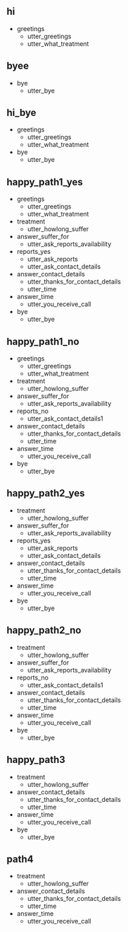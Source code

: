 ## hi
* greetings
  - utter_greetings
  - utter_what_treatment

## byee
* bye
  - utter_bye

## hi_bye
* greetings
  - utter_greetings
  - utter_what_treatment
* bye
  - utter_bye

## happy_path1_yes
* greetings
  - utter_greetings
  - utter_what_treatment
* treatment
  - utter_howlong_suffer
* answer_suffer_for
  - utter_ask_reports_availability
* reports_yes
  - utter_ask_reports
  - utter_ask_contact_details
* answer_contact_details
  - utter_thanks_for_contact_details
  - utter_time
* answer_time
  - utter_you_receive_call
* bye
  - utter_bye

## happy_path1_no
* greetings
  - utter_greetings
  - utter_what_treatment
* treatment
  - utter_howlong_suffer
* answer_suffer_for
  - utter_ask_reports_availability
* reports_no
  - utter_ask_contact_details1
* answer_contact_details
  - utter_thanks_for_contact_details
  - utter_time
* answer_time
  - utter_you_receive_call
* bye
  - utter_bye

## happy_path2_yes
* treatment
  - utter_howlong_suffer
* answer_suffer_for
  - utter_ask_reports_availability
* reports_yes
  - utter_ask_reports
  - utter_ask_contact_details
* answer_contact_details
  - utter_thanks_for_contact_details
  - utter_time
* answer_time
  - utter_you_receive_call
* bye
  - utter_bye

## happy_path2_no
* treatment
  - utter_howlong_suffer
* answer_suffer_for
  - utter_ask_reports_availability
* reports_no
  - utter_ask_contact_details1
* answer_contact_details
  - utter_thanks_for_contact_details
  - utter_time
* answer_time
  - utter_you_receive_call
* bye
  - utter_bye


## happy_path3
* treatment
  - utter_howlong_suffer
* answer_contact_details
  - utter_thanks_for_contact_details
  - utter_time
* answer_time
  - utter_you_receive_call
* bye
  - utter_bye

## path4
* treatment
  - utter_howlong_suffer
* answer_contact_details
  - utter_thanks_for_contact_details
  - utter_time
* answer_time
  - utter_you_receive_call





